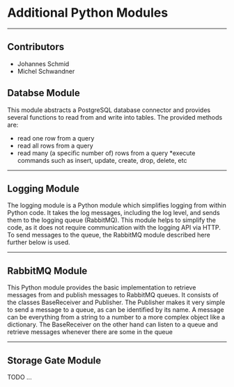 # Additional Python Modules

---

## Contributors
* Johannes Schmid
* Michel Schwandner

## Databse Module
This module abstracts a PostgreSQL database connector and provides several functions to read from and
write into tables. The provided methods are:

 * read one row from a query
 * read all rows from a query
 * read many (a specific number of) rows from a query
 *execute commands such as insert, update, create, drop, delete, etc

---

## Logging Module
The logging module is a Python module which simplifies logging from within Python code. It takes the log
messages, including the log level, and sends them to the logging queue (RabbitMQ). This module helps to
simplify the code, as it does not require communication with the logging API via HTTP. To send messages to
the queue, the RabbitMQ module described here further below is used.


---

## RabbitMQ Module
This Python module provides the basic implementation to retrieve messages from and publish messages to
RabbitMQ queues. It consists of the classes BaseReceiver and Publisher. The Publisher makes it very simple
to send a message to a queue, as can be identified by its name. A message can be everything from a string to
a number to a more complex object like a dictionary. The BaseReceiver on the other hand can listen to a
queue and retrieve messages whenever there are some in the queue

---

## Storage Gate Module
TODO ...